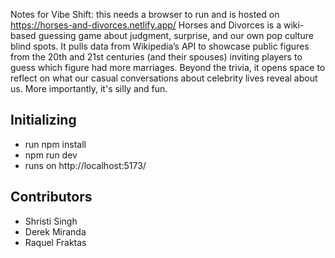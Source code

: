 Notes for Vibe Shift: this needs a browser to run and is hosted on https://horses-and-divorces.netlify.app/
Horses and Divorces is a wiki-based guessing game about judgment, surprise, and our own pop culture blind spots. It pulls data from Wikipedia’s API to showcase public figures from the 20th and 21st centuries (and their spouses) inviting players to guess which figure had more marriages. Beyond the trivia, it opens space to reflect on what our casual conversations about celebrity lives reveal about us. More importantly, it's silly and fun.

## Initializing
- run npm install
- npm run dev
- runs on http://localhost:5173/

## Contributors
- Shristi Singh
- Derek Miranda
- Raquel Fraktas
